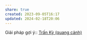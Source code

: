 ```yaml
---
share: true
created: 2023-09-05T16:17
updated: 2024-02-18T20:06
---
```


Giải pháp gợi ý:: [Trấn Kỳ (quang cảnh)](./Tr%E1%BA%A5n%20K%E1%BB%B3%20(quang%20c%E1%BA%A3nh).md)